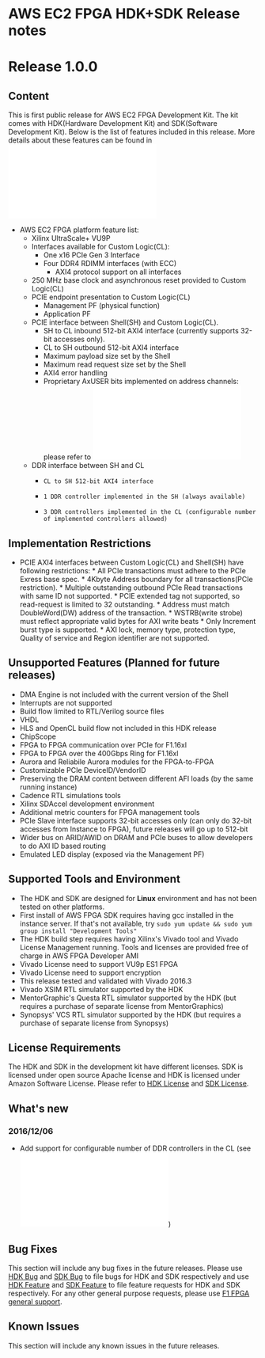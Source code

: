 
# AWS EC2 FPGA HDK+SDK Release notes

# Release 1.0.0

## Content

This is first public release for AWS EC2 FPGA Development Kit. The kit comes with HDK(Hardware Development Kit) and SDK(Software Development Kit). Below is the list of features included in this  release. More details about these features can be found in ![AWS Shell Interface Specification](./hdk/docs/AWS_Shell_Interface_Specification.md)

*   AWS EC2 FPGA platform feature list:
    *    Xilinx UltraScale+ VU9P
    *    Interfaces available for Custom Logic(CL):
          *    One x16 PCIe Gen 3 Interface
          *    Four DDR4 RDIMM interfaces (with ECC)
               *    AXI4 protocol support on all interfaces
    *  	250 MHz base clock and asynchronous reset provided to Custom Logic(CL)
    *    PCIE endpoint presentation to Custom Logic(CL)
         *    Management PF (physical function)
         *    Application PF
    *    PCIE interface between Shell(SH) and Custom Logic(CL).
         *    SH to CL inbound 512-bit AXI4 interface (currently supports 32-bit accesses only).
         *    CL to SH outbound 512-bit AXI4 interface
         *    Maximum payload size set by the Shell
         *    Maximum read request size set by the Shell
         *    AXI4 error handling
         *    Proprietary AxUSER bits implemented on address channels: please refer to ![AWS Shell Interface Specification](./hdk/docs/AWS_Shell_Interface_Specification.md)        
    *    DDR interface between SH and CL
         *     CL to SH 512-bit AXI4 interface
         *     1 DDR controller implemented in the SH (always available)
         *     3 DDR controllers implemented in the CL (configurable number of implemented controllers allowed)

## Implementation Restrictions

*    PCIE AXI4 interfaces between Custom Logic(CL) and Shell(SH) have following restrictions:
    *    All PCIe transactions must adhere to the PCIe Exress base spec.
    *    4Kbyte Address boundary for all transactions(PCIe restriction).
    *    Multiple outstanding outbound PCIe Read transactions with same ID not supported.
    *    PCIE extended tag not supported, so read-request is limited to 32 outstanding.
    *    Address must match DoubleWord(DW) address of the transaction.
    *    WSTRB(write strobe) must reflect appropriate valid bytes for AXI write beats
    *    Only Increment burst type is supported.
    *    AXI lock, memory type, protection type, Quality of service and Region identifier are not supported.

## Unsupported Features (Planned for future releases)

* DMA Engine is not included with the current version of the Shell
* Interrupts are not supported
* Build flow limited to RTL/Verilog source files
* VHDL
* HLS and OpenCL build flow not included in this HDK release
* ChipScope
* FPGA to FPGA communication over PCIe for F1.16xl
* FPGA to FPGA over the 400Gbps Ring for F1.16xl
* Aurora and Reliabile Aurora modules for the FPGA-to-FPGA 
* Customizable PCIe DeviceID/VendorID
* Preserving the DRAM content between different AFI loads (by the same running instance)
* Cadence RTL simulations tools
* Xilinx SDAccel development environment
* Additional metric counters for FPGA management tools
* PCIe Slave interface supports 32-bit accesses only (can only do 32-bit accesses from Instance to FPGA), future releases will go up to 512-bit
* Wider bus on ARID/AWID on DRAM and PCIe buses to allow developers to do AXI ID based routing
* Emulated LED display (exposed via the Management PF)

## Supported Tools and Environment

* The HDK and SDK are designed for **Linux** environment and has not been tested on other platforms.
* First install of AWS FPGA SDK requires having gcc installed in the instance server. If that's not available, try `sudo yum update && sudo yum group install "Development Tools"`
* The HDK build step requires having Xilinx's Vivado tool and Vivado License Management running.  Tools and licenses are provided free of charge in AWS FPGA Developer AMI
* Vivado License need to support VU9p ES1 FPGA
* Vivado License need to support encryption
* This release tested and validated with Vivado 2016.3
* Vivado XSIM RTL simulator supported by the HDK
* MentorGraphic's Questa RTL simulator supported by the HDK (but requires a purchase of separate license from MentorGraphics)
* Synopsys' VCS RTL simulator supported by the HDK (but requires a purchase of separate license from Synopsys)


## License Requirements

The HDK and SDK in the development kit have different licenses. SDK is licensed under open source Apache license and HDK is licensed under Amazon Software License. Please refer to [HDK License](./hdk/LICENSE.txt) and [SDK License](./sdk/LICENSE.txt).

## What's new

### 2016/12/06 
   * Add support for configurable number of DDR controllers in the CL (see ![AWS Shell Interface Specification](./hdk/docs/AWS_Shell_Interface_Specification.md)) 

## Bug Fixes

This section will include any bug fixes in the future releases. Please use [HDK Bug](https://github.com/aws/aws-fpga/issues/16) and [SDK Bug](https://github.com/aws/aws-fpga/issues/17) to file bugs for HDK and SDK respectively and use [HDK Feature](https://github.com/aws/aws-fpga/issues/18) and [SDK Feature](https://github.com/aws/aws-fpga/issues/19) to file feature requests for HDK and SDK respectively. For any other general purpose requests, please use [F1 FPGA general support](https://github.com/aws/aws-fpga/issues/20).

## Known Issues

This section will include any known issues in the future releases.


